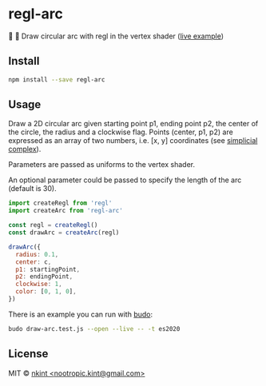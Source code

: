 

# regl-arc

👑  🏹  Draw circular arc with regl in the vertex shader ([live example](https://nkint.github.io/regl-arc/))

## Install

```sh
npm install --save regl-arc
```

## Usage

Draw a 2D circular arc given starting point p1, ending point p2, the center of the circle, the radius and a clockwise flag.
Points (center, p1, p2) are expressed as an array of two numbers, i.e. [x, y] coordinates (see [simplicial complex](https://github.com/mikolalysenko/simplicial-complex)).

Parameters are passed as uniforms to the vertex shader.

An optional parameter could be passed to specify the length of the arc (default is 30).

```js
import createRegl from 'regl'
import createArc from 'regl-arc'

const regl = createRegl()
const drawArc = createArc(regl)

drawArc({
  radius: 0.1,
  center: c,
  p1: startingPoint,
  p2: endingPoint,
  clockwise: 1,
  color: [0, 1, 0],
})
```

There is an example you can run with [budo](https://github.com/mattdesl/budo):

```sh
budo draw-arc.test.js --open --live -- -t es2020
```

## License

 MIT ©  [nkint &lt;nootropic.kint@gmail.com&gt;]()

[npm-url]: https://npmjs.org/package/regl-arc

[download-image]: http://img.shields.io/npm/dm/regl-arc.svg?style=flat
